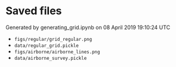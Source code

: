 # Saved files 


Generated by generating_grid.ipynb on 08 April 2019 19:10:24 UTC

*  `figs/regular/grid_regular.png` 
*  `data/regular_grid.pickle` 
*  `figs/airborne/airborne_lines.png` 
*  `data/airborne_survey.pickle` 
